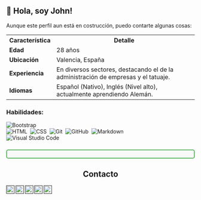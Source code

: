 ## 👋 Hola, soy John!
Aunque este perfil aun está en costrucción, puedo contarte algunas cosas: 
<table>
  <tr>
    <th>Característica</th>
    <th>Detalle</th>
  </tr>
  <tr>
    <td><b>Edad</b></td>
    <td>28 años</td>
  </tr>
  <tr>
    <td><b>Ubicación</b></td>
    <td>Valencia, España</td>
  </tr>
  <tr>
    <td><b>Experiencia</b></td>
    <td>En diversos sectores, destacando el de la administración de empresas y el tatuaje.</td>
  </tr>
  <tr>
    <td><b>Idiomas</b></td>
    <td>Español (Nativo), Inglés (Nivel alto), actualmente aprendiendo Alemán.</td>
  </tr>
</table>

### Habilidades:
![Bootstrap](https://img.shields.io/badge/-Bootstrap-05122A?style=flat&logo=bootstrap&logoColor=563D7C)\
![HTML](https://img.shields.io/badge/-HTML-05122A?style=flat&logo=HTML5)&nbsp;
![CSS](https://img.shields.io/badge/-CSS-05122A?style=flat&logo=CSS3&logoColor=1572B6)&nbsp;
![Git](https://img.shields.io/badge/-Git-05122A?style=flat&logo=git)&nbsp;
![GitHub](https://img.shields.io/badge/-GitHub-05122A?style=flat&logo=github)&nbsp;
![Markdown](https://img.shields.io/badge/-Markdown-05122A?style=flat&logo=markdown)\
![Visual Studio Code](https://img.shields.io/badge/-Visual%20Studio%20Code-05122A?style=flat&logo=visual-studio-code&logoColor=007ACC)&nbsp;


### <div style="border: 2px solid #4CAF50; padding: 10px; border-radius: 5px; background-color: #f9f9f9">
  <h2 style="text-align: center;"> Contacto</h2>
  <a href="">
  <img align="left" alt="John salas" | Twitter" width="22px" src="https://cdn.jsdelivr.net/npm/simple-icons@v3/icons/twitter.svg" />
</a>
<a href="">
  <img align="left" alt="John salas" width="22px" src="https://cdn.jsdelivr.net/npm/simple-icons@v3/icons/linkedin.svg" />
</a>
<a href="">
  <img align="left" alt="John salas" width="22px" src="https://cdn.jsdelivr.net/npm/simple-icons@v3/icons/facebook.svg" />
</a>
<a href="">
  <img align="left" alt="John salas" width="22px" src="https://cdn.jsdelivr.net/npm/simple-icons@v3/icons/instagram.svg" />
</a>
<a href="">
  <img align="left" alt="John salas" width="22px" src="https://cdn.jsdelivr.net/npm/simple-icons@v3/icons/youtube.svg" />
</a>
</div>



